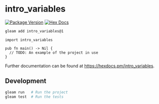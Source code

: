 # intro_variables

[![Package Version](https://img.shields.io/hexpm/v/intro_variables)](https://hex.pm/packages/intro_variables)
[![Hex Docs](https://img.shields.io/badge/hex-docs-ffaff3)](https://hexdocs.pm/intro_variables/)

```sh
gleam add intro_variables@1
```
```gleam
import intro_variables

pub fn main() -> Nil {
  // TODO: An example of the project in use
}
```

Further documentation can be found at <https://hexdocs.pm/intro_variables>.

## Development

```sh
gleam run   # Run the project
gleam test  # Run the tests
```

